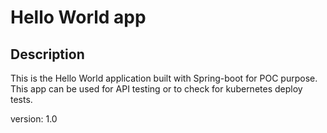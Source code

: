 # Hello World app

## Description

This is the Hello World application built with Spring-boot for POC purpose.
This app can be used for API testing or to check for kubernetes deploy tests.

version: 1.0
